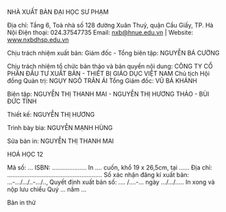 NHÀ XUẤT BẢN ĐẠI HỌC SƯ PHẠM

Địa chỉ: Tầng 6, Toà nhà số 128 đường Xuân Thuỷ, quận Cầu Giấy, TP. Hà Nội
Điện thoại: 024.37547735
Email: nxb@hnue.edu.vn | Website: www.nxbdhsp.edu.vn

Chịu trách nhiệm xuất bản:
Giám đốc - Tổng biên tập: NGUYỄN BÁ CƯỜNG

Chịu trách nhiệm tổ chức bản thảo và bản quyền nội dung:
CÔNG TY CỔ PHẦN ĐẦU TƯ XUẤT BẢN - THIẾT BỊ GIÁO DỤC VIỆT NAM
Chủ tịch Hội đồng Quản trị: NGỤY NGÔ TRÂN ÁI
Tổng Giám đốc: VŨ BÁ KHÁNH

Biên tập:
NGUYỄN THỊ THANH MAI - NGUYỄN THỊ HƯƠNG THẢO - BÙI ĐỨC TÍNH

Thiết kế:
NGUYỄN THỊ HƯƠNG

Trình bày bìa:
NGUYỄN MẠNH HÙNG

Sửa bản in:
NGUYỄN THỊ THANH MAI

HOÁ HỌC 12

Mã số: ...
ISBN: ....................
In .... cuốn, khổ 19 x 26,5cm, tại ......
Địa chỉ: .......................................................
Số xác nhận đăng kí xuất bản: ...-.../.../..-.../..,
Quyết định xuất bản số: .... /....-... ngày .../.../.....
In xong và nộp lưu chiểu Quý ... năm ...

Bản in thử